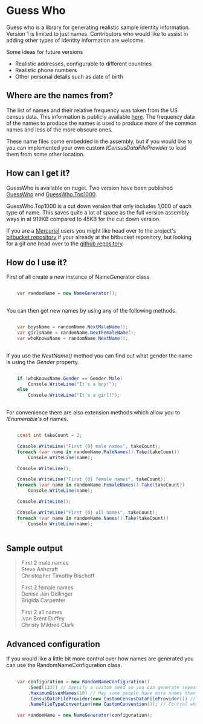 Guess Who
=========

Guess who is a library for generating realistic sample identity information.  Version 1 is limited to just names.
Contributors who would like to assist in adding other types of identity information are welcome.

Some ideas for future versions

* Realistic addresses, configurable to different countries
* Realistic phone numbers
* Other personal details such as date of birth

Where are the names from?
-------------------------

The list of names and their relative frequency was taken from the US census data.
This information is publicly available [here](http://www.census.gov/genealogy/names/names_files.html).
The frequency data of the names to produce the names is used to produce more of the common names and less of the more obscure ones.

These name files come embedded in the assembly, but if you would like to you can implemented your own
custom _ICensusDataFileProvider_ to load them from some other location.

How can I get it?
-----------------

GuessWho is available on nuget.  Two version have been published 
[GuessWho](http://nuget.org/List/Packages/GuessWho) and 
[GuessWho.Top1000](http://nuget.org/List/Packages/GuessWho.Top1000).

GuessWho.Top1000 is a cut down version that only includes 1,000 of each type of name.
This saves quite a lot of space as the full version assembly ways in at 919KB compared to 45KB for the cut down version.

If you are a [Mercurial](http://mercurial.selenic.com/) users you might like head over to the project's 
[bitbucket repository](https://bitbucket.org/calebvear/guesswho) if your already at the bitbucket repository, but looking
for a git one head over to the [github repository](https://github.com/caleb-vear/GuessWho).

How do I use it?
----------------

First of all create a new instance of NameGenerator class.

```c#

	var randomName = new NameGenerator();
	
```

You can then get new names by using any of the following methods.

```c#

	var boysName = randomName.NextMaleName();
	var girlsName = randomName.NextFemaleName();
	var whoKnowsName = randomName.NextName();
	
```

If you use the _NextName()_ method you can find out what gender the name is using the _Gender_ property.

```c#

	if (whoKnowsName.Gender == Gender.Male)
		Console.WriteLine("It's a boy!");
	else
		Console.WriteLine("It's a girl!");
		
```

For convenience there are also extension methods which allow you to _IEnumerable<GeneratedName>'s_ of names.

```c#

	const int takeCount = 2;

	Console.WriteLine("First {0} male names", takeCount);
	foreach (var name in randomName.MaleNames().Take(takeCount))
		Console.WriteLine(name);

	Console.WriteLine();

	Console.WriteLine("First {0} female names", takeCount);
	foreach (var name in randomName.FemaleNames().Take(takeCount))
		Console.WriteLine(name);

	Console.WriteLine();

	Console.WriteLine("First {0} all names", takeCount);
	foreach (var name in randomName.Names().Take(takeCount))
		Console.WriteLine(name);
		
```

Sample output
-------------

> First 2 male names  
>     Steve Ashcraft  
>     Christopher Timothy Bischoff
>
> First 2 female names  
>     Denise Jan Dellinger  
>     Brigida Carpenter
>
> First 2 all names  
>     Ivan Brent Duffey  
>     Christy Mildred Clark

Advanced configuration
----------------------

If you would like a little bit more control over how names are generated you can use the RandomNameConfiguration class.

```c#
	
	var configuration = new RandomNameConfiguration()
		.Seed(1337) // Specify a custom seed so you can generate repeatable results
		.MaximumGivenNames(10) // Hey some people have more names than others the default is 3
		.CensusDataFileProvider(new CustomCensusDataFileProvider()) // Determine how the name files are loaded
		.NameFileTypeConvention(new CustomConvention()); // Control which files are treated as male or female

	var randomName = new NameGenerator(configuration);
	
```